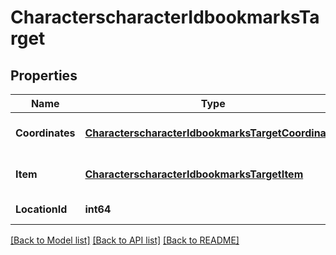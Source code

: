# CharacterscharacterIdbookmarksTarget

## Properties
Name | Type | Description | Notes
------------ | ------------- | ------------- | -------------
**Coordinates** | [**CharacterscharacterIdbookmarksTargetCoordinates**](characterscharacter_idbookmarks_target_coordinates.md) |  | [optional] [default to null]
**Item** | [**CharacterscharacterIdbookmarksTargetItem**](characterscharacter_idbookmarks_target_item.md) |  | [optional] [default to null]
**LocationId** | **int64** | location_id integer | [default to null]

[[Back to Model list]](../README.md#documentation-for-models) [[Back to API list]](../README.md#documentation-for-api-endpoints) [[Back to README]](../README.md)


